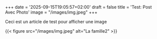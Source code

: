 +++
date = '2025-09-15T19:05:57+02:00'
draft = false
title = 'Test: Post Avec Photo'
image = "/images/img.jpeg"
+++

Ceci est un article de test pour afficher une image

{{< figure src="/images/img.jpeg" alt="La famille2" >}}

